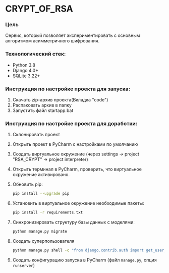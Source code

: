 # CRYPT_OF_RSA

### Цель
Сервис, который позволяет экспериментировать с основным алгоритмом асимметричного шифрования.

### Технологический стек:
- Python 3.8
- Django 4.0+
- SQLite 3.22+

### Инструкция по настройке проекта для запуска:
1. Скачать zip-архив проекта(Вкладка "code")
2. Распаковать архив в папку
3. Запустить файл startapp.bat

### Инструкция по настройке проекта для доработки:
1. Склонировать проект
2. Открыть проект в PyCharm с наcтройками по умолчанию
3. Создать виртуальное окружение (через settings -> project "RSA_CRYPT" -> project interpreter)
4. Открыть терминал в PyCharm, проверить, что виртуальное окружение активировано.
5. Обновить pip:
   ```bash
   pip install --upgrade pip
   ```
6. Установить в виртуальное окружение необходимые пакеты: 
   ```bash
   pip install -r requirements.txt
   ```

7. Синхронизировать структуру базы данных с моделями: 
   ```bash
   python manage.py migrate
   ```

8. Создать суперпользователя
   ```bash
   python manage.py shell -c "from django.contrib.auth import get_user_model; get_user_model().objects.create_superuser('vasya', '1@abc.net', 'promprog')"
   ```

9. Создать конфигурацию запуска в PyCharm (файл `manage.py`, опция `runserver`)
